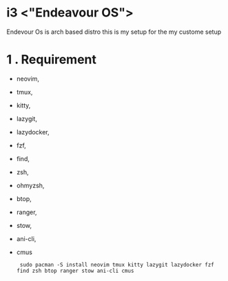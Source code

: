 # i3 <"Endeavour OS">
Endevour Os is arch based distro this is my setup for the my custome setup
# 1 . Requirement
- neovim,
- tmux,
- kitty,
- lazygit,
- lazydocker,
- fzf,
- find,
- zsh,
- ohmyzsh,
- btop,
- ranger,
- stow,
- ani-cli,
- cmus

  `  sudo pacman -S install neovim tmux kitty lazygit lazydocker fzf find zsh btop ranger stow ani-cli cmus
`
